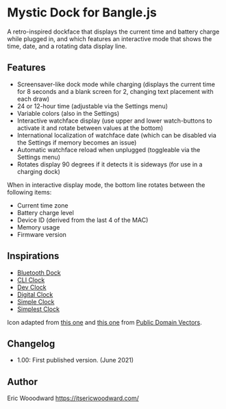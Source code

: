 # Mystic Dock for Bangle.js

A retro-inspired dockface that displays the current time and battery charge while plugged in, and which features an interactive mode that shows the time, date, and a rotating data display line.

## Features

- Screensaver-like dock mode while charging (displays the current time for 8 seconds and a blank screen for 2, changing text placement with each draw)
- 24 or 12-hour time (adjustable via the Settings menu)
- Variable colors (also in the Settings)
- Interactive watchface display (use upper and lower watch-buttons to activate it and rotate between values at the bottom)
- International localization of watchface date (which can be disabled via the Settings if memory becomes an issue)
- Automatic watchface reload when unplugged (toggleable via the Settings menu)
- Rotates display 90 degrees if it detects it is sideways (for use in a charging dock)

When in interactive display mode, the bottom line rotates between the following items:

- Current time zone
- Battery charge level
- Device ID (derived from the last 4 of the MAC)
- Memory usage
- Firmware version

## Inspirations

- [Bluetooth Dock](https://github.com/espruino/BangleApps/tree/master/apps/bluetoothdock)
- [CLI Clock](https://github.com/espruino/BangleApps/tree/master/apps/cliock)
- [Dev Clock](https://github.com/espruino/BangleApps/tree/master/apps/dclock)
- [Digital Clock](https://github.com/espruino/BangleApps/tree/master/apps/digiclock)
- [Simple Clock](https://github.com/espruino/BangleApps/tree/master/apps/sclock)
- [Simplest Clock](https://github.com/espruino/BangleApps/tree/master/apps/simplest)

Icon adapted from [this one](https://publicdomainvectors.org/en/free-clipart/Digital-clock-display-vector-image/10845.html) and [this one](https://publicdomainvectors.org/en/free-clipart/Vector-image-of-power-manager-icon/20141.html) from [Public Domain Vectors](https://publicdomainvectors.org).

## Changelog

- 1.00: First published version. (June 2021)

## Author

Eric Wooodward https://itsericwoodward.com/
